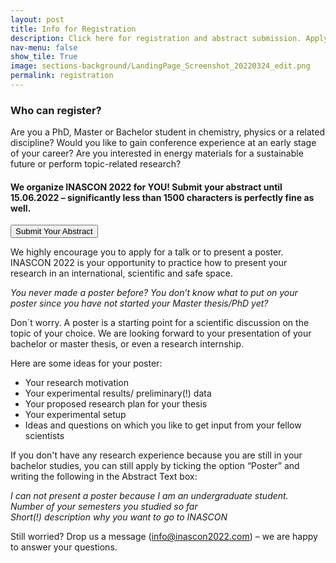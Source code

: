 ```yaml
---
layout: post
title: Info for Registration 
description: Click here for registration and abstract submission. Apply until 16.05.2022. Submission extended until 15.06.2022.
nav-menu: false
show_tile: True
image: sections-background/LandingPage_Screenshot_20220324_edit.png
permalink: registration
---
```



### Who can register?

Are you a PhD, Master or Bachelor student in chemistry, physics or a related discipline?
Would you like to gain conference experience at an early stage of your career?
Are you interested in energy materials for a sustainable future or perform topic-related research? 


#### We organize INASCON 2022 for YOU! Submit your abstract until 15.06.2022 – significantly less than 1500 characters is perfectly fine as well. 

<a href="https://www.eventool.com/web/inascon2022/inaSCON/en/register">
                    <button class="reg_button">Submit Your Abstract<br/></button>
                </a>


We highly encourage you to apply for a talk or to present a poster. INASCON 2022 is your opportunity to practice how to present your research in an international, scientific and safe space. 

*You never made a poster before? 
You don’t know what to put on your poster since you have not started your Master thesis/PhD yet?*

Don´t worry. A poster is a starting point for a scientific discussion on the topic of your choice. We are looking forward to your presentation of your bachelor or master thesis, or even a research internship.

Here are some ideas for your poster:

- Your research motivation
- Your experimental results/ preliminary(!) data
- Your proposed research plan for your thesis
- Your experimental setup
- Ideas and questions on which you like to get input from your fellow scientists
 

If you don't have any research experience because you are still in your bachelor studies, you can still apply by ticking the option “Poster” and writing the following in the Abstract Text box:

*I can not present a poster because I am an undergraduate student.*<br>
*Number of your semesters you studied so far* <br>
*Short(!) description why you want to go to INASCON*
 
Still worried? Drop us a message (<a href="mailto:info@inascon2022.com">info@inascon2022.com</a>) – we are happy to answer your questions. 





